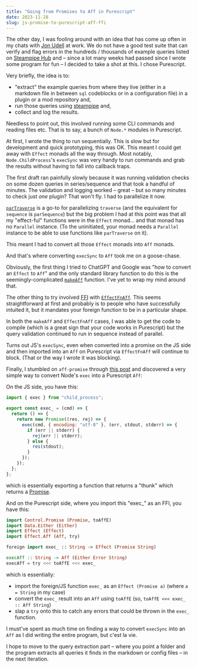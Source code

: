 ```yaml
---
title: "Going from Promises to Aff in Purescript"
date: 2023-11-28
slug: js-promise-to-purescript-aff-ffi
---
```


The other day, I was fooling around with an idea that has come up often in my chats with [Jon Udell](https://en.wikipedia.org/wiki/Jon_Udell) at work. We do not have a good test suite that can verify and flag errors in the hundreds / thousands of example queries listed on [Steampipe Hub](https://hub.steampipe.io) and – since a lot many weeks had passed since I wrote some program for fun – I decided to take a shot at this. I chose Purescript.

Very briefly, the idea is to:

- "extract" the example queries from where they live (either in a markdown file in between `sql` codeblocks or in a configuration file) in a plugin or a mod repository and,
- run those queries using [steampipe](https://steampipe.io) and,
- collect and log the results.

Needless to point out, this involved running some CLI commands and reading files etc. That is to say, a bunch of `Node.*` modules in Purescript.

At first, I wrote the thing to run sequentially. This is slow but for development and quick prototyping, this was OK. This meant I could get away with `Effect` monads all the way through. Most notably, `Node.ChildProcess`'s `execSync` was very handy to run commands and grab the results without having to fall into callback traps.

The first draft ran painfully slowly because it was running validation checks on some dozen queries in series/sequence and that took a handful of minutes. The validation and logging worked – great – but so many minutes to check just _one_ plugin? That won't fly. I had to parallelize it now.

[`parTraverse`](https://pursuit.purescript.org/packages/purescript-parallel/7.0.0/docs/Control.Parallel#v:parTraverse) is a go-to for parallelizing `traverse` (and the equivalent for `sequence` is `parSequence`) but the big problem I had at this point was that all my "effect-ful" functions were in the `Effect` monad... and that monad has no `Parallel` instance. (To the uninitiated, your monad needs a `Parallel` instance to be able to use functions like `parTraverse` on it).

This meant I had to convert all those `Effect` monads into `Aff` monads.

And that's where converting `execSync` to `Aff` took me on a goose-chase.

Obviously, the first thing I tried to ChatGPT and Google was "how to convert an `Effect` to `Aff`" and the only standard library function to do this is the seemingly-complicated [`makeAff`](https://pursuit.purescript.org/packages/purescript-aff/7.1.0/docs/Effect.Aff#v:makeAff) function. I've yet to wrap my mind around that.

The other thing to try involved [FFI](https://book.purescript.org/chapter10.html) with [`EffectFnAff`](https://pursuit.purescript.org/packages/purescript-aff/5.1.2/docs/Effect.Aff.Compat#t:EffectFnAff). This seems straightforward at first and probably is to people who have successfully intuited it, but it mandates your foreign function to be in a particular shape.

In both the `makeAff` and `EffectFnAff` cases, I was able to get the code to compile (which is a great sign that your code works in Purescript) but the query validation continued to run in sequence instead of parallel.

Turns out JS's `execSync`, even when converted into a promise on the JS side and then imported into an `Aff` on Purescript via `EffectFnAff` will continue to block. (That or the way I wrote it was blocking).

Finally, I stumbled on `aff-promise` through [this post](https://blog.drewolson.org/purescript-async-ffi) and discovered a very simple way to convert Node's `exec` into a Purescript `Aff`:

On the JS side, you have this:

```js
import { exec } from "child_process";

export const exec_ = (cmd) => {
  return () => {
    return new Promise((res, rej) => {
      exec(cmd, { encoding: "utf-8" }, (err, stdout, stderr) => {
        if (err || stderr) {
          rej(err || stderr);
        } else {
          res(stdout);
        }
      });
    });
  };
};
```

which is essentially exporting a function that returns a "thunk" which returns a [Promise](https://developer.mozilla.org/en-US/docs/Web/JavaScript/Reference/Global_Objects/Promise).

And on the Purescript side, where you import this "exec\_" as an FFI, you have this:

```haskell
import Control.Promise (Promise, toAffE)
import Data.Either (Either)
import Effect (Effect)
import Effect.Aff (Aff, try)

foreign import exec_ :: String -> Effect (Promise String)

execAff :: String -> Aff (Either Error String)
execAff = try <<< toAffE <<< exec_
```

which is essentially:

- import the foreign/JS function `exec_` as an `Effect (Promise a)` (where `a = String` in my case)
- convert the `exec_` result into an `Aff` using `toAffE` (so, `toAffE <<< exec_ :: Aff String`)
- slap a `try` onto this to catch any errors that could be thrown in the `exec_` function.

I must've spent as much time on finding a way to convert `execSync` into an `Aff` as I did writing the entire program, but c'est la vie.

I hope to move to the query extraction part – where you point a folder and the program extracts all queries it finds in the markdown or config files – in the next iteration.
